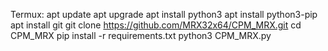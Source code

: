 Termux:
apt update
apt upgrade
apt install python3
apt install python3-pip
apt install git
git clone https://github.com/MRX32x64/CPM_MRX.git
cd CPM_MRX
pip install -r requirements.txt
python3 CPM_MRX.py
